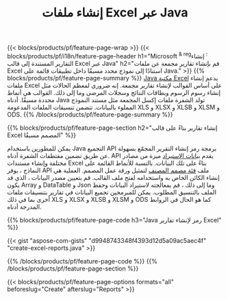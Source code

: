 ﻿---
title: إنشاء ملفات Excel عبر Java
url: /ar/java/assembly/
description: قم بإنشاء جداول بيانات Microsoft Excel من ورقة نموذج باستخدام مكتبة جداول البيانات Java
---
{{< blocks/products/pf/feature-page-wrap >}}
{{< blocks/products/pf/i18n/feature-page-header h1="Microsoft <sup> & reg؛ </sup> إنشاء التقارير المستندة إلى قالب Excel عبر Java" h2="قم بإنشاء تقارير مجمعة عن ملفات Excel استنادًا إلى نموذج محدد مسبقًا داخل تطبيقات قائمة على Java." >}}
{{% blocks/products/pf/feature-page-summary %}}
[Java مكتبة Excel](/cells/java/) يدعم إنشاء ملفات Excel على أساس القوالب لإنشاء تقارير مجمعة. إنه ضروري لمعظم الحالات مثل إنشاء رسوم الرسوم وبطاقات النتائج وسجلات المرضى وما إلى ذلك. القوالب هي أنماط محددة مسبقًا. أدناه Java تولد الشفرة ملفات إكسل المجمعة مثل مستند النموذج المملوء بالبيانات. تتضمن تنسيقات الملفات المدعومة XLS و XLSX و XLSB و XLSM و ODS.
{{% /blocks/products/pf/feature-page-summary %}}

{{% blocks/products/pf/feature-page-section h2="إنشاء تقارير بناءً على قالب Excel المصمم مسبقًا" %}}

يمكن للمطورين باستخدام Java التجميع API برمجة رمز إنشاء التقرير المجمّع بسهولة عن طريق تضمين مقتطفات الشفرة أدناه. API يقدم [بيانات الاستيراد](https://docs.aspose.com/cells/java/import-and-export-data/) ميزة من مصادر مختلفة وإنشاء مستندات Excel بناءً على تلك البيانات. بالنسبة للأنماط القائمة على النماذج ، يوفر API ملف [فئة مصمم المصنف](https://reference.aspose.com/cells/java/com.aspose.cells/WorkbookDesigner) لتمثيل ورقة عمل المصمم. العملية هي إنشاء الكائن الخاص به واستخدامه لفتح ملف القالب. قم بتعيين مصدر البيانات ، الذي قد يكون Array و DataTable و Json وما إلى ذلك ، قم بمعالجته لاستيراد البيانات وحفظ الملف بالتنسيق المطلوب. يمكن للمبرمجين تجميع البيانات في تقارير بتنسيقات ملفات أخرى بما في ذلك XLS و XLSX و XLSB و XLSM و ODS كما هو الحال في الروابط المدرجة أدناه.



{{% blocks/products/pf/feature-page-code h3="Java رمز لإنشاء تقارير Excel" %}}

{{< gist "aspose-com-gists" "d9948743348f4393d12d5a09ac5aec4f" "create-excel-reports.java" >}}

{{% /blocks/products/pf/feature-page-code %}}
{{% /blocks/products/pf/feature-page-section %}}

{{< blocks/products/pf/feature-page-options formats="all" beforeslug="Create" afterslug="Reports" >}}